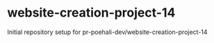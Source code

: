 # website-creation-project-14

Initial repository setup for pr-poehali-dev/website-creation-project-14